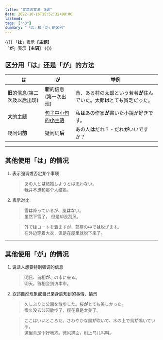 ```yaml
---
title: "文章の文法　8课"
date: 2022-10-16T15:52:32+08:00
lastmod: 
tags: ["n3"]
summary: "「は」和「が」的区别"
---
```


{{<alert>}}
「**は**」表示【**主题**】  
「**が**」表示【**主语**】
{{</alert>}}

## 区分用「は」还是「が」的方法
| は | が | 举例 |
| --- | --- | --- |
| **旧**的信息(第二次及以后出现) | **新**的信息(第一次出现) | 昔、ある村の太郎という若者**が**住んでいた。太郎**は**とても貧乏だった。 |
| **大**的主题 | [句子中小句的**小**主语](/minnano/25/#从句的主语) | 私**は**あの作家**が**書いた小說が好きです。 |
| 疑问词**前** | 疑问词**后** | あの人**は**だれ？・だれ**が**いいですか？ |

---
## 其他使用「は」的情况
1. 表示强调或否定某个事项
    > あの人と**は**結婚しようと**は**思わない。  
    我并不想和那个人结婚。

2. 表示对比
    > 雪**は**降っているが、風**は**ない。  
    虽然下雪了， 但是却没刮风。

    > 外で**は**コートを着ますが、部屋の中で**は**脱ぎます。  
    在外边穿着大衣，但是在屋里就脱下来了。

---
## 其他使用「が」的情况
1. 说话人想要特别强调的信息
    > 明日、首相**が**この市に来る。  
    明天，首相会到访本市。 

2. 叙述自然现象或自己亲身感知到的事情、情景
    > 久しぶりに公園を散歩した。桜**が**とても美しかった。  
    很久没去公园散步了，樱花真是太美了。

    > ここはいいところだ。さわやかな風**が**吹いて、木の上で鳥**が**鳴いている。  
    这里真是个好地方。微风拂面，树上鸟儿鸣叫。
